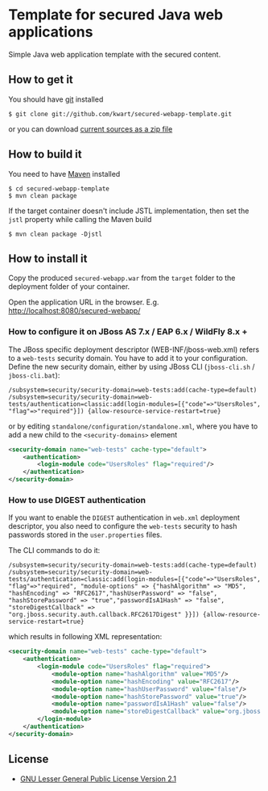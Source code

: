 # Template for secured Java web applications

Simple Java web application template with the secured content.

## How to get it

You should have [git](http://git-scm.com/) installed

	$ git clone git://github.com/kwart/secured-webapp-template.git

or you can download [current sources as a zip file](https://github.com/kwart/secured-webapp-template/archive/master.zip)

## How to build it

You need to have [Maven](http://maven.apache.org/) installed

	$ cd secured-webapp-template
	$ mvn clean package

If the target container doesn't include JSTL implementation, then set the `jstl` property while calling the Maven build

	$ mvn clean package -Djstl

## How to install it

Copy the produced `secured-webapp.war` from the `target` folder to the deployment folder of your container.

Open the application URL in the browser. E.g. [http://localhost:8080/secured-webapp/](http://localhost:8080/secured-webapp/)

### How to configure it on JBoss AS 7.x / EAP 6.x / WildFly 8.x +

The JBoss specific deployment descriptor (WEB-INF/jboss-web.xml) refers to a `web-tests` security domain. You have to add it to your configuration.
Define the new security domain, either by using JBoss CLI (`jboss-cli.sh` / `jboss-cli.bat`):

	/subsystem=security/security-domain=web-tests:add(cache-type=default)
	/subsystem=security/security-domain=web-tests/authentication=classic:add(login-modules=[{"code"=>"UsersRoles", "flag"=>"required"}]) {allow-resource-service-restart=true}

or by editing `standalone/configuration/standalone.xml`, where you have to add a new child to the `<security-domains>` element

```xml
<security-domain name="web-tests" cache-type="default">
	<authentication>
		<login-module code="UsersRoles" flag="required"/>
	</authentication>
</security-domain>
```

### How to use DIGEST authentication

If you want to enable the `DIGEST` authentication in `web.xml` deployment descriptor, you also need to configure the  `web-tests` security to hash passwords
stored in the  `user.properties` files.

The CLI commands to do it:

	/subsystem=security/security-domain=web-tests:add(cache-type=default)
	/subsystem=security/security-domain=web-tests/authentication=classic:add(login-modules=[{"code"=>"UsersRoles", "flag"=>"required", "module-options" => {"hashAlgorithm" => "MD5", "hashEncoding" => "RFC2617","hashUserPassword" => "false", "hashStorePassword" => "true","passwordIsA1Hash" => "false", "storeDigestCallback" => "org.jboss.security.auth.callback.RFC2617Digest" }}]) {allow-resource-service-restart=true}

which results in following XML representation:

```xml
<security-domain name="web-tests" cache-type="default">
    <authentication>
        <login-module code="UsersRoles" flag="required">
            <module-option name="hashAlgorithm" value="MD5"/>
            <module-option name="hashEncoding" value="RFC2617"/>
            <module-option name="hashUserPassword" value="false"/>
            <module-option name="hashStorePassword" value="true"/>
            <module-option name="passwordIsA1Hash" value="false"/>
            <module-option name="storeDigestCallback" value="org.jboss.security.auth.callback.RFC2617Digest"/>
        </login-module>
    </authentication>
</security-domain>
```

## License

* [GNU Lesser General Public License Version 2.1](http://www.gnu.org/licenses/lgpl-2.1-standalone.html)
